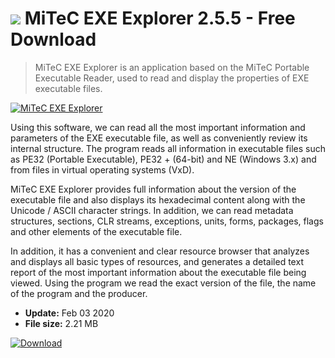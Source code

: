 # ![](https://cdn.softexe.net/static/icon/b/mitec-exe-explorer-9341.jpg) MiTeC EXE Explorer 2.5.5 - Free Download

> MiTeC EXE Explorer is an application based on the MiTeC Portable Executable Reader, used to read and display the properties of EXE executable files.

[![MiTeC EXE Explorer](https://gallery.dpcdn.pl/imgc/Tools/9361/g_-_420x350_1.5_-_x20120721125703_00.jpg)](https://softexe.net/win/development-it/development-tools/mitec-exe-explorer:acdp.html)

Using this software, we can read all the most important information and parameters of the EXE executable file, as well as conveniently review its internal structure. The program reads all information in executable files such as PE32 (Portable Executable), PE32 + (64-bit) and NE (Windows 3.x) and from files in virtual operating systems (VxD). 
 
 
 MiTeC EXE Explorer provides full information about the version of the executable file and also displays its hexadecimal content along with the Unicode / ASCII character strings. In addition, we can read metadata structures, sections, CLR streams, exceptions, units, forms, packages, flags and other elements of the executable file. 
 
 
 In addition, it has a convenient and clear resource browser that analyzes and displays all basic types of resources, and generates a detailed text report of the most important information about the executable file being viewed. Using the program we read the exact version of the file, the name of the program and the producer.


- **Update:** Feb 03 2020
- **File size:** 2.21 MB

[![Download](https://cdn.softexe.net/static/img/download.png)](https://softexe.net/win/development-it/development-tools/mitec-exe-explorer:acdp.html)


